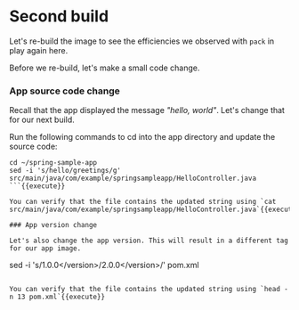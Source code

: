 # Second build

Let's re-build the image to see the efficiencies we observed with `pack` in play again here.

Before we re-build, let's make a small code change.

### App source code change

Recall that the app displayed the message _"hello, world"_. Let's change that for our next build.

Run the following commands to cd into the app directory and update the source code:
```
cd ~/spring-sample-app
sed -i 's/hello/greetings/g' src/main/java/com/example/springsampleapp/HelloController.java
```{{execute}}

You can verify that the file contains the updated string using `cat src/main/java/com/example/springsampleapp/HelloController.java`{{execute}}

### App version change

Let's also change the app version. This will result in a different tag for our app image.
```
sed -i 's/<version>1.0.0<\/version>/<version>2.0.0<\/version>/' pom.xml
```{{execute}}

You can verify that the file contains the updated string using `head -n 13 pom.xml`{{execute}}
